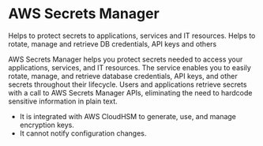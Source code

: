 # AWS Secrets Manager

Helps to protect secrets to applications, services and IT resources. Helps to rotate, manage and retrieve DB credentials, API keys and others

AWS Secrets Manager helps you protect secrets needed to access your applications, services, and IT resources. The service enables you to easily rotate, manage, and retrieve database credentials, API keys, and other secrets throughout their lifecycle. Users and applications retrieve secrets with a call to AWS Secrets Manager APIs, eliminating the need to hardcode sensitive information in plain text.

- It is integrated with AWS CloudHSM to generate, use, and manage encryption keys.
- It cannot notify configuration changes.
